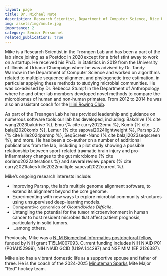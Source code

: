 ```yaml
---
layout: page
title: Dr. Michael Nute
description: Research Scientist, Department of Computer Science, Rice University
img: assets/img/mnute.jpg
importance: 2
category: Senior Personnel
related_publications: true
---
```


Mike is a Research Scientist in the Treangen Lab and has been a part of the lab since joining as a Postdoc in 2020 except for a brief stint away to work on a startup. He received his Ph.D. in Statistics in 2019 from the University of Illinois at Urbana-Champaign where he was advised by Dr. Tandy Warnow in the Department of Computer Science and worked on algorithms related to multiple sequence alignment and phylogenetic tree estimation, in particular applying these methods to studying microbial communities. He was co-advised by Dr. Rebecca Stumpf in the Department of Anthropology where he and other lab members developed novel methods to compare the microbiomes of human and non-human primates. From 2012 to 2014 he was also an assistant coach for the [Illini Rowing Club](https://illinirowing.com).

As part of the Treangen Lab he has provided leadership and guidance on numerous software tools our lab has developed, including: Bakdrive {% cite wang2023bakdrive %}, Emu {% cite curry2022emu %}, Komb {% cite balaji2020komb %}, Lemur {% cite sapoval2024lightweight %}, Parsnp 2.0 {% cite kille2024parsnp %}, SeqScreen-Nano {% cite balaji2023seqscreen %}, and more. He has been a co-author on a number of additional publications from the lab, including a pilot study showing a possible relationship between sport-related traumatic brain injury and pro-inflammatory changes to the gut microbiome {% cite soriano2022alterations %} and several review papers {% cite curry2021takes kille2022multiple sapoval2022current %}. 

Mike’s ongoing research interests include:
- Improving Parsnp, the lab’s multiple genome alignment software, to extend its alignment beyond the core genome.
- Experimenting with new ways to explore microbial community structures using unsupervised deep-learning models. 
- Comparative genomics of _Clostridioides Difficile_. 
- Untangling the potential for the tumor microenvironment in human cancer to host resident microbes that affect patient prognosis, particularly in solid tumors.
- …among others.

Previously, Mike was a [NLM Biomedical Informatics postdoctoral fellow](https://www.gulfcoastconsortia.org/home/training/bmi-nlm/), funded by NIH grant T15LM007093. Current funding includes NIH NIAID P01 (P01AI152999), NIH NIAID GCID (U19AI144297) and NSF MIM (EF 2126387).

Mike also has a vibrant domestic life as a supportive spouse and father of three. He is the coach of the 2024-2025 [Minuteman Sparks](http://minutemanflames.com) Mite Major “Red” hockey team.
